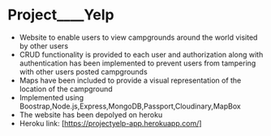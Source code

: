 # Project____Yelp


- Website to enable users to view campgrounds around the world visited by other users
- CRUD functionality is provided to each user and authorization along with authentication has been implemented to prevent users from tampering with other users posted campgrounds
- Maps have been included to provide a visual representation of the location of the campground
- Implemented using Boostrap,Node.js,Express,MongoDB,Passport,Cloudinary,MapBox
- The website has been depolyed on heroku
- Heroku link: [https://projectyelp-app.herokuapp.com/]
